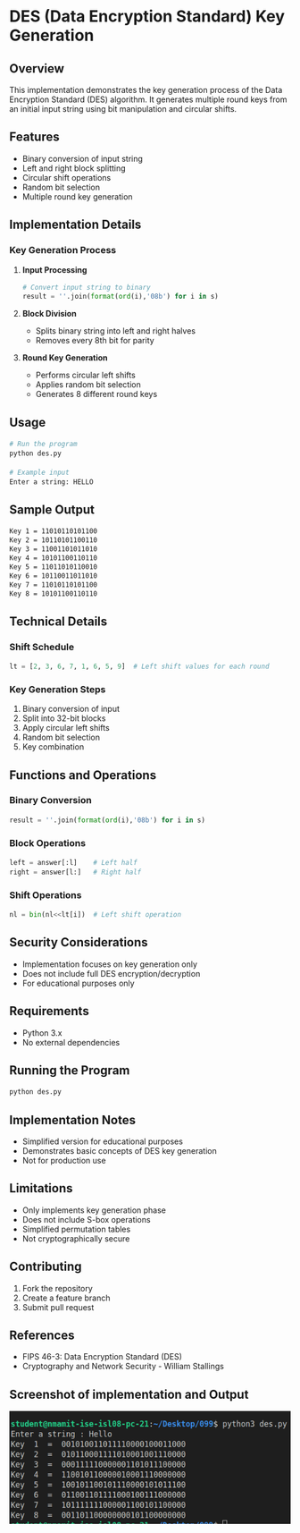 # DES (Data Encryption Standard) Key Generation

## Overview

This implementation demonstrates the key generation process of the Data Encryption Standard (DES) algorithm. It generates multiple round keys from an initial input string using bit manipulation and circular shifts.

## Features

- Binary conversion of input string
- Left and right block splitting
- Circular shift operations
- Random bit selection
- Multiple round key generation

## Implementation Details

### Key Generation Process

1. **Input Processing**

   ```python
   # Convert input string to binary
   result = ''.join(format(ord(i),'08b') for i in s)
   ```

2. **Block Division**

   - Splits binary string into left and right halves
   - Removes every 8th bit for parity

3. **Round Key Generation**
   - Performs circular left shifts
   - Applies random bit selection
   - Generates 8 different round keys

## Usage

```python
# Run the program
python des.py

# Example input
Enter a string: HELLO
```

## Sample Output

```
Key 1 = 11010110101100
Key 2 = 10110101100110
Key 3 = 11001101011010
Key 4 = 10101100110110
Key 5 = 11011010110010
Key 6 = 10110011011010
Key 7 = 11010110101100
Key 8 = 10101100110110
```

## Technical Details

### Shift Schedule

```python
lt = [2, 3, 6, 7, 1, 6, 5, 9]  # Left shift values for each round
```

### Key Generation Steps

1. Binary conversion of input
2. Split into 32-bit blocks
3. Apply circular left shifts
4. Random bit selection
5. Key combination

## Functions and Operations

### Binary Conversion

```python
result = ''.join(format(ord(i),'08b') for i in s)
```

### Block Operations

```python
left = answer[:l]    # Left half
right = answer[l:]   # Right half
```

### Shift Operations

```python
nl = bin(nl<<lt[i])  # Left shift operation
```

## Security Considerations

- Implementation focuses on key generation only
- Does not include full DES encryption/decryption
- For educational purposes only

## Requirements

- Python 3.x
- No external dependencies

## Running the Program

```bash
python des.py
```

## Implementation Notes

- Simplified version for educational purposes
- Demonstrates basic concepts of DES key generation
- Not for production use

## Limitations

- Only implements key generation phase
- Does not include S-box operations
- Simplified permutation tables
- Not cryptographically secure

## Contributing

1. Fork the repository
2. Create a feature branch
3. Submit pull request

## References

- FIPS 46-3: Data Encryption Standard (DES)
- Cryptography and Network Security - William Stallings

## Screenshot of implementation and Output

![DES](./images/Output.png)
